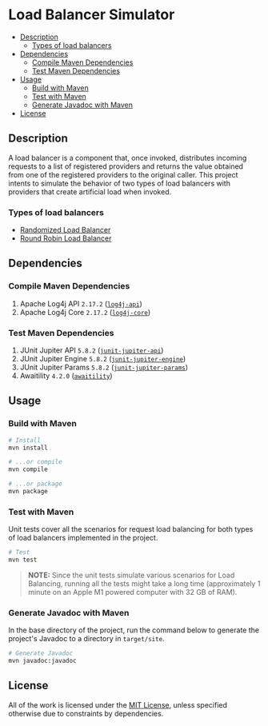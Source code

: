 # Load Balancer Simulator <!-- omit in toc -->

- [Description](#description)
  - [Types of load balancers](#types-of-load-balancers)
- [Dependencies](#dependencies)
  - [Compile Maven Dependencies](#compile-maven-dependencies)
  - [Test Maven Dependencies](#test-maven-dependencies)
- [Usage](#usage)
  - [Build with Maven](#build-with-maven)
  - [Test with Maven](#test-with-maven)
  - [Generate Javadoc with Maven](#generate-javadoc-with-maven)
- [License](#license)

## Description

A load balancer is a component that, once invoked, distributes incoming requests to a list of registered providers and returns the value obtained from one of the registered providers to the original caller. This project intents to simulate the behavior of two types of load balancers with providers that create artificial load when invoked.

### Types of load balancers

- [Randomized Load Balancer][1]
- [Round Robin Load Balancer][2]

## Dependencies

### Compile Maven Dependencies

1. Apache Log4j API `2.17.2` ([`log4j-api`][3])
2. Apache Log4j Core `2.17.2` ([`log4j-core`][4])

### Test Maven Dependencies

1. JUnit Jupiter API `5.8.2` ([`junit-jupiter-api`][5])
2. JUnit Jupiter Engine `5.8.2` ([`junit-jupiter-engine`][6])
3. JUnit Jupiter Params `5.8.2` ([`junit-jupiter-params`][7])
4. Awaitility `4.2.0` ([`awaitility`][8])

## Usage

### Build with Maven

```bash
# Install
mvn install

# ...or compile
mvn compile

# ...or package
mvn package
```

### Test with Maven

Unit tests cover all the scenarios for request load balancing for both types of load balancers implemented in the project.

```bash
# Test
mvn test
```

> **NOTE:** Since the unit tests simulate various scenarios for Load Balancing, running all the tests might take a long time (approximately 1 minute on an Apple M1 powered computer with 32 GB of RAM).

### Generate Javadoc with Maven

In the base directory of the project, run the command below to generate the project's Javadoc to a directory in `target/site`.

```bash
# Generate Javadoc
mvn javadoc:javadoc
```

## License

All of the work is licensed under the [MIT License][9], unless specified otherwise due to constraints by dependencies.

[1]: https://en.wikipedia.org/wiki/Load_balancing_(computing)#Randomized_static "Randomized static load balancing"
[2]: https://en.wikipedia.org/wiki/Round-robin_scheduling "Round-robin scheduling"
[3]: https://mvnrepository.com/artifact/org.apache.logging.log4j/log4j-api "log4j-api"
[4]: https://mvnrepository.com/artifact/org.apache.logging.log4j/log4j-core "Apache Log4j Core"
[5]: https://mvnrepository.com/artifact/org.junit.jupiter/junit-jupiter-api "JUnit Jupiter API"
[6]: https://mvnrepository.com/artifact/org.junit.jupiter/junit-jupiter-engine "JUnit Jupiter Engine"
[7]: https://mvnrepository.com/artifact/org.junit.jupiter/junit-jupiter-params "JUnit Jupiter Params"
[8]: https://mvnrepository.com/artifact/org.awaitility/awaitility "Awaitility"
[9]: https://opensource.org/licenses/MIT "The MIT License"
